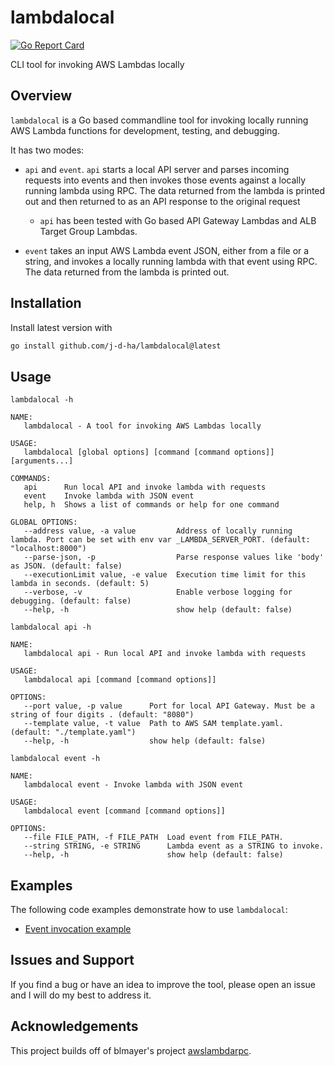 # lambdalocal

[![Go Report Card](https://goreportcard.com/badge/github.com/j-d-ha/lambdalocal)](https://goreportcard.com/report/github.com/j-d-ha/lambdalocal)

CLI tool for invoking AWS Lambdas locally

## Overview

`lambdalocal` is a Go based commandline tool for invoking locally running AWS Lambda functions for
development, testing, and debugging.

It has two modes:

- `api` and `event`. `api` starts a local API server and parses incoming requests into events and
  then invokes those events against a locally running lambda using RPC. The data returned from the
  lambda is printed out and then returned to as an API response to the original request
    - `api` has been tested with Go based API Gateway Lambdas and ALB Target Group Lambdas.

- `event` takes an input AWS Lambda event JSON, either from a file or a string, and invokes a
  locally running lambda with that event using RPC. The data returned from the lambda is printed
  out.

## Installation

Install latest version with

```bash
go install github.com/j-d-ha/lambdalocal@latest
```

## Usage

`lambdalocal -h`

```text
NAME:
   lambdalocal - A tool for invoking AWS Lambdas locally

USAGE:
   lambdalocal [global options] [command [command options]] [arguments...]

COMMANDS:
   api      Run local API and invoke lambda with requests
   event    Invoke lambda with JSON event
   help, h  Shows a list of commands or help for one command

GLOBAL OPTIONS:
   --address value, -a value         Address of locally running lambda. Port can be set with env var _LAMBDA_SERVER_PORT. (default: "localhost:8000")
   --parse-json, -p                  Parse response values like 'body' as JSON. (default: false)
   --executionLimit value, -e value  Execution time limit for this lambda in seconds. (default: 5)
   --verbose, -v                     Enable verbose logging for debugging. (default: false)
   --help, -h                        show help (default: false)
```

`lambdalocal api -h`

```text
NAME:
   lambdalocal api - Run local API and invoke lambda with requests

USAGE:
   lambdalocal api [command [command options]] 

OPTIONS:
   --port value, -p value      Port for local API Gateway. Must be a string of four digits . (default: "8080")
   --template value, -t value  Path to AWS SAM template.yaml. (default: "./template.yaml")
   --help, -h                  show help (default: false)
```

`lambdalocal event -h`

```text
NAME:
   lambdalocal event - Invoke lambda with JSON event

USAGE:
   lambdalocal event [command [command options]] 

OPTIONS:
   --file FILE_PATH, -f FILE_PATH  Load event from FILE_PATH.
   --string STRING, -e STRING      Lambda event as a STRING to invoke.
   --help, -h                      show help (default: false)
```

## Examples

The following code examples demonstrate how to use `lambdalocal`:

- [Event invocation example](./example/event/README.md)

## Issues and Support

If you find a bug or have an idea to improve the tool, please open an issue and I will do my best to
address it.

## Acknowledgements

This project builds off of blmayer's
project [awslambdarpc](https://github.com/blmayer/awslambdarpc).
